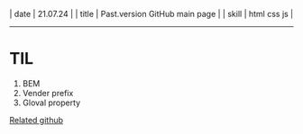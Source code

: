 | date | 21.07.24 |
| title | Past.version GitHub main page |
| skill | html css js |

---

# TIL

1. BEM
2. Vender prefix
3. Gloval property

[Related github](https://github.com/wuixwui/github-page#readme)


